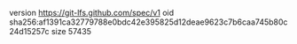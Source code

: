 version https://git-lfs.github.com/spec/v1
oid sha256:af1391ca32779788e0bdc42e395825d12deae9623c7b6caa745b80c24d15257c
size 57435

